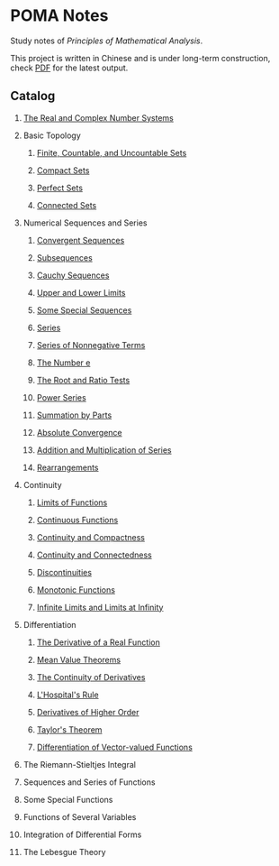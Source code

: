 # POMA Notes

Study notes of _Principles of Mathematical Analysis_.

This project is written in Chinese and is under long-term construction, check [PDF](./out/poma-notes.pdf) for the latest output.

## Catalog

1. [The Real and Complex Number Systems](./Ch01%20The%20Real%20and%20Complex%20Number%20Systems/The%20Real%20and%20Complex%20Number%20Systems.tex)

1. Basic Topology

   1. [Finite, Countable, and Uncountable Sets](./Ch02%20Basic%20Topology/Sec01%20Finite%2C%20Countable%2C%20and%20Uncountable%20Sets.tex)

   1. [Compact Sets](./Ch02%20Basic%20Topology/Sec02%20Compact%20Sets.tex)

   1. [Perfect Sets](./Ch02%20Basic%20Topology/Sec03%20Perfect%20Sets.tex)

   1. [Connected Sets](./Ch02%20Basic%20Topology/Sec04%20Connected%20Sets.tex)

1. Numerical Sequences and Series

   1. [Convergent Sequences](./Ch03%20Numerical%20Sequences%20and%20Series/Sec01%20Convergent%20Sequences.tex)

   1. [Subsequences](./Ch03%20Numerical%20Sequences%20and%20Series/Sec02%20Subsequences.tex)

   1. [Cauchy Sequences](./Ch03%20Numerical%20Sequences%20and%20Series/Sec03%20Cauchy%20Sequences.tex)

   1. [Upper and Lower Limits](./Ch03%20Numerical%20Sequences%20and%20Series/Sec04%20Upper%20and%20Lower%20Limits.tex)

   1. [Some Special Sequences](./Ch03%20Numerical%20Sequences%20and%20Series/Sec05%20Some%20Special%20Sequences.tex)

   1. [Series](./Ch03%20Numerical%20Sequences%20and%20Series/Sec06%20Series.tex)

   1. [Series of Nonnegative Terms](./Ch03%20Numerical%20Sequences%20and%20Series/Sec07%20Series%20of%20Nonnegative%20Terms.tex)

   1. [The Number e](./Ch03%20Numerical%20Sequences%20and%20Series/Sec08%20The%20Number%20e.tex)

   1. [The Root and Ratio Tests](./Ch03%20Numerical%20Sequences%20and%20Series/Sec09%20The%20Root%20and%20Ratio%20Tests.tex)

   1. [Power Series](./Ch03%20Numerical%20Sequences%20and%20Series/Sec10%20Power%20Series.tex)

   1. [Summation by Parts](./Ch03%20Numerical%20Sequences%20and%20Series/Sec11%20Summation%20by%20Parts.tex)

   1. [Absolute Convergence](./Ch03%20Numerical%20Sequences%20and%20Series/Sec12%20Absolute%20Convergence.tex)

   1. [Addition and Multiplication of Series](./Ch03%20Numerical%20Sequences%20and%20Series/Sec13%20Addition%20and%20Multiplication%20of%20Series.tex)

   1. [Rearrangements](./Ch03%20Numerical%20Sequences%20and%20Series/Sec14%20Rearrangements.tex)

1. Continuity

   1. [Limits of Functions](./Ch04%20Continuity/Sec01%20Limits%20of%20Functions.tex)

   1. [Continuous Functions](./Ch04%20Continuity/Sec02%20Continuous%20Functions.tex)

   1. [Continuity and Compactness](./Ch04%20Continuity/Sec03%20Continuity%20and%20Compactness.tex)

   1. [Continuity and Connectedness](./Ch04%20Continuity/Sec04%20Continuity%20and%20Connectedness.tex)

   1. [Discontinuities](./Ch04%20Continuity/Sec05%20Discontinuities.tex)

   1. [Monotonic Functions](./Ch04%20Continuity/Sec06%20Monotonic%20Functions.tex)

   1. [Infinite Limits and Limits at Infinity](./Ch04%20Continuity/Sec07%20Infinite%20Limits%20and%20Limits%20at%20Infinity.tex)

1. Differentiation

   1. [The Derivative of a Real Function](./Ch05%20Differentiation/Sec01%20The%20Derivative%20of%20a%20Real%20Function.tex)

   1. [Mean Value Theorems](/Ch05%20Differentiation/Sec02%20Mean%20Value%20Theorems.tex)

   1. [The Continuity of Derivatives](./Ch05%20Differentiation/Sec03%20The%20Continuity%20of%20Derivatives.tex)

   1. [L'Hospital's Rule](./Ch05%20Differentiation/Sec04%20L'Hospital's%20Rule.tex)

   1. [Derivatives of Higher Order](./Ch05%20Differentiation/Sec05%20Derivatives%20of%20Higher%20Order.tex)

   1. [Taylor's Theorem](./Ch05%20Differentiation/Sec06%20Taylor's%20Theorem.tex)

   1. [Differentiation of Vector-valued Functions](./Ch05%20Differentiation/Sec07%20Differentiation%20of%20Vector-valued%20Functions.tex)

1. The Riemann-Stieltjes Integral

   <!-- 1. [Discussion of Main Problem](./Ch06%20The%20Riemann-Stieltjes%20Integral/Sec01%20Discussion%20of%20Main%20Problem.tex)

   1. [Uniform Convergence](./Ch06%20The%20Riemann-Stieltjes%20Integral/Sec02%20Uniform%20Convergence.tex)

   1. [Uniform Convergence and Continuity](./Ch06%20The%20Riemann-Stieltjes%20Integral/Sec03%20Uniform%20Convergence%20and%20Continuity.tex)

   1. [Uniform Convergence and Integration](./Ch06%20The%20Riemann-Stieltjes%20Integral/Sec04%20Uniform%20Convergence%20and%20Integration.tex)

   1. [Uniform Convergence and Differentiation](./Ch06%20The%20Riemann-Stieltjes%20Integral/Sec05%20Uniform%20Convergence%20and%20Differentiation.tex)

   1. [Equicontinuous Families of Functions](./Ch06%20The%20Riemann-Stieltjes%20Integral/Sec06%20Equicontinuous%20Families%20of%20Functions.tex)

   1. [The Stone-Weierstrass Theorem](./Ch06%20The%20Riemann-Stieltjes%20Integral/Sec07%20The%20Stone-Weierstrass%20Theorem.tex) -->

1. Sequences and Series of Functions

   <!-- 1. [Discussion of Main Problem](./Ch07%20Sequences%20and%20Series%20of%20Functions/Sec01%20Discussion%20of%20Main%20Problem.tex)

   1. [Uniform Convergence](./Ch07%20Sequences%20and%20Series%20of%20Functions/Sec02%20Uniform%20Convergence.tex)

   1. [Uniform Convergence and Continuity](./Ch07%20Sequences%20and%20Series%20of%20Functions/Sec03%20Uniform%20Convergence%20and%20Continuity.tex)

   1. [Uniform Convergence and Integration](./Ch07%20Sequences%20and%20Series%20of%20Functions/Sec04%20Uniform%20Convergence%20and%20Integration.tex)

   1. [Uniform Convergence and Differentiation](./Ch07%20Sequences%20and%20Series%20of%20Functions/Sec05%20Uniform%20Convergence%20and%20Differentiation.tex)

   1. [Equicontinuous Families of Functions](./Ch07%20Sequences%20and%20Series%20of%20Functions/Sec06%20Equicontinuous%20Families%20of%20Functions.tex)

   1. [The Stone-Weierstrass Theorem](./Ch07%20Sequences%20and%20Series%20of%20Functions/Sec07%20The%20Stone-Weierstrass%20Theorem.tex) -->

1. Some Special Functions

   <!-- 1. [Power Series](./Ch08%20Some%20Special%20Functions/Sec01%20Power%20Series.tex)

   1. [The Exponential and Logarithmic Functions](./Ch08%20Some%20Special%20Functions/Sec02%20The%20Exponential%20and%20Logarithmic%20Functions.tex)

   1. [The Trigonometric Functions](./Ch08%20Some%20Special%20Functions/Sec03%20The%20Trigonometric%20Functions.tex)

   1. [The Algebraic Completeness of the Complex Field](./Ch08%20Some%20Special%20Functions/Sec04%20The%20Algebraic%20Completeness%20of%20the%20Complex%20Field.tex)

   1. [Fourier Series](./Ch08%20Some%20Special%20Functions/Sec05%20Fourier%20Series.tex)

   1. [The Gamma Function](./Ch08%20Some%20Special%20Functions/Sec06%20The%20Gamma%20Function.tex) -->

1. Functions of Several Variables

   <!-- 1. [Linear Transformations](./Ch09%20Functions%20of%20Several%20Variables/Sec01%20Linear%20Transformations.tex)

   1. [Differentiation](./Ch09%20Functions%20of%20Several%20Variables/Sec02%20Differentiation.tex)

   1. [The Contraction Principle](./Ch09%20Functions%20of%20Several%20Variables/Sec03%20The%20Contraction%20Principle.tex)

   1. [The Inverse Function Theorem](./Ch09%20Functions%20of%20Several%20Variables/Sec04%20The%20Inverse%20Function%20Theorem.tex)

   1. [The Implicit Function Theorem](./Ch09%20Functions%20of%20Several%20Variables/Sec05%20The%20Implicit%20Function%20Theorem.tex)

   1. [The Rank Theorem](./Ch09%20Functions%20of%20Several%20Variables/Sec06%20The%20Rank%20Theorem.tex)

   1. [Determinants](./Ch09%20Functions%20of%20Several%20Variables/Sec07%20Determinants.tex)

   1. [Derivatives of Higher Order](./Ch09%20Functions%20of%20Several%20Variables/Sec08%20Derivatives%20of%20Higher%20Order.tex)

   1. [Differentiation of Integrals](./Ch09%20Functions%20of%20Several%20Variables/Sec09%20Differentiation%20of%20Integrals.tex); -->

1. Integration of Differential Forms

   <!-- 1. [Integration](./Ch10%20Integration%20of%20Differential%20Forms/Sec01%20Integration.tex)

   1. [Primitive Mappings](./Ch10%20Integration%20of%20Differential%20Forms/Sec02%20Primitive%20Mappings.tex)

   1. [Partitions of Unity](./Ch10%20Integration%20of%20Differential%20Forms/Sec03%20Partitions%20of%20Unity.tex)

   1. [Change of Variables](./Ch10%20Integration%20of%20Differential%20Forms/Sec04%20Change%20of%20Variables.tex)

   1. [Differential Forms](./Ch10%20Integration%20of%20Differential%20Forms/Sec05%20Differential%20Forms.tex)

   1. [Simplexes and Chains](./Ch10%20Integration%20of%20Differential%20Forms/Sec06%20Simplexes%20and%20Chains.tex)

   1. [Stokes' Theorem](./Ch10%20Integration%20of%20Differential%20Forms/Sec07%20Stokes'%20Theorem.tex)

   1. [Closed Forms and Exact Forms](./Ch10%20Integration%20of%20Differential%20Forms/Sec08%20Closed%20Forms%20and%20Exact%20Forms.tex)

   1. [Vector Analysis](./Ch10%20Integration%20of%20Differential%20Forms/Sec09%20Vector%20Analysis.tex) -->

1. The Lebesgue Theory

   <!-- 1. [Set Functions](./Ch11%20The%20Lebesgue%20Theory/Sec01%20Set%20Functions.tex)

   1. [Construction of the Lebesgue Measure](./Ch11%20The%20Lebesgue%20Theory/Sec02%20Construction%20of%20the%20Lebesgue%20Measure.tex)

   1. [Measure Spaces](./Ch11%20The%20Lebesgue%20Theory/Sec03%20Measure%20Spaces.tex)

   1. [Measurable Functions](./Ch11%20The%20Lebesgue%20Theory/Sec04%20Measurable%20Functions.tex)

   1. [Simple Functions](./Ch11%20The%20Lebesgue%20Theory/Sec05%20Simple%20Functions.tex)

   1. [Integration](./Ch11%20The%20Lebesgue%20Theory/Sec06%20Integration.tex)

   1. [Comparison with the Riemann Integral](./Ch11%20The%20Lebesgue%20Theory/Sec07%20Comparison%20with%20the%20Riemann%20Integral.tex)

   1. [Integration of Complex Functions](./Ch11%20The%20Lebesgue%20Theory/Sec08%20Integration%20of%20Complex%20Functions.tex)

   1. [Functions of Class L2](./Ch11%20The%20Lebesgue%20Theory/Sec09%20Functions%20of%20Class%20L2.tex) -->
